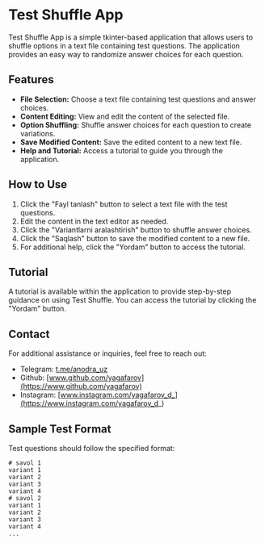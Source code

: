 # Test Shuffle App

Test Shuffle App is a simple tkinter-based application that allows users to shuffle options in a text file containing test questions. The application provides an easy way to randomize answer choices for each question.

## Features

- **File Selection:** Choose a text file containing test questions and answer choices.
- **Content Editing:** View and edit the content of the selected file.
- **Option Shuffling:** Shuffle answer choices for each question to create variations.
- **Save Modified Content:** Save the edited content to a new text file.
- **Help and Tutorial:** Access a tutorial to guide you through the application.

## How to Use

1. Click the "Fayl tanlash" button to select a text file with the test questions.
2. Edit the content in the text editor as needed.
3. Click the "Variantlarni aralashtirish" button to shuffle answer choices.
4. Click the "Saqlash" button to save the modified content to a new file.
5. For additional help, click the "Yordam" button to access the tutorial.

## Tutorial

A tutorial is available within the application to provide step-by-step guidance on using Test Shuffle. You can access the tutorial by clicking the "Yordam" button.

## Contact

For additional assistance or inquiries, feel free to reach out:

- Telegram: [t.me/anodra_uz](https://t.me/anodra_uz)
- Github: [www.github.com/yagafarov](https://www.github.com/yagafarov)
- Instagram: [www.instagram.com/yagafarov_d_](https://www.instagram.com/yagafarov_d_)

## Sample Test Format

Test questions should follow the specified format:

```plaintext
# savol 1
variant 1
variant 2
variant 3
variant 4
# savol 2
variant 1
variant 2
variant 3
variant 4
...
